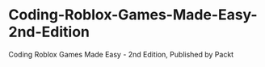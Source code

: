 # Coding-Roblox-Games-Made-Easy-2nd-Edition
Coding Roblox Games Made Easy - 2nd Edition, Published by Packt
